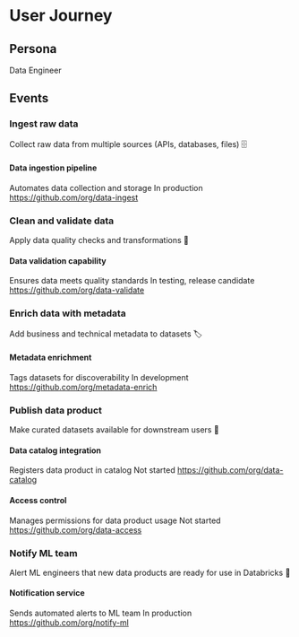 # User Journey

## Persona

Data Engineer

## Events

### Ingest raw data

Collect raw data from multiple sources (APIs, databases, files)
🗄️

#### Data ingestion pipeline

Automates data collection and storage
In production
https://github.com/org/data-ingest

### Clean and validate data

Apply data quality checks and transformations
🧹

#### Data validation capability

Ensures data meets quality standards
In testing, release candidate
https://github.com/org/data-validate

### Enrich data with metadata

Add business and technical metadata to datasets
🏷️

#### Metadata enrichment

Tags datasets for discoverability
In development
https://github.com/org/metadata-enrich

### Publish data product

Make curated datasets available for downstream users
🚀

#### Data catalog integration

Registers data product in catalog
Not started
https://github.com/org/data-catalog

#### Access control

Manages permissions for data product usage
Not started
https://github.com/org/data-access

### Notify ML team

Alert ML engineers that new data products are ready for use in Databricks
🔔

#### Notification service

Sends automated alerts to ML team
In production
https://github.com/org/notify-ml
